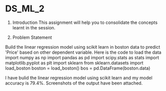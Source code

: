 # DS_ML_2

1. Introduction
This assignment will help you to consolidate the concepts learnt in the session.

2. Problem Statement

Build the linear regression model using scikit learn in boston data to predict 'Price'
based on other dependent variable.
Here is the code to load the data
import numpy as np
import pandas as pd
import scipy.stats as stats
import matplotlib.pyplot as plt
import sklearn
from sklearn.datasets import load_boston
boston = load_boston()
bos = pd.DataFrame(boston.data)

  I have bulid the linear regression model using scikit learn and my model accuracy is 79.4%.
  Screenshots of the output have been attached.
